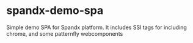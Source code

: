 # spandx-demo-spa
Simple demo SPA for Spandx platform.  It includes SSI tags for including chrome, and some patternfly webcomponents

